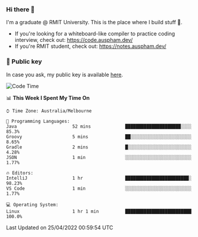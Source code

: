 ### Hi there 👋

I'm a graduate @ RMIT University. This is the place where I build stuff 👀. 

- If you're looking for a whiteboard-like compiler to practice coding interview, check out: https://code.auspham.dev/
- If you're RMIT student, check out: https://notes.auspham.dev/

### 🔑 Public key

In case you ask, my public key is available [here](https://public.auspham.dev/).

<!--START_SECTION:waka-->
![Code Time](http://img.shields.io/badge/Code%20Time-830%20hrs%2031%20mins-blue)

📊 **This Week I Spent My Time On** 

```text
⌚︎ Time Zone: Australia/Melbourne

💬 Programming Languages: 
Java                     52 mins             █████████████████████░░░░   85.3% 
Groovy                   5 mins              ██░░░░░░░░░░░░░░░░░░░░░░░   8.65% 
Gradle                   2 mins              █░░░░░░░░░░░░░░░░░░░░░░░░   4.28% 
JSON                     1 min               ░░░░░░░░░░░░░░░░░░░░░░░░░   1.77%

🔥 Editors: 
IntelliJ                 1 hr                ████████████████████████░   98.23% 
VS Code                  1 min               ░░░░░░░░░░░░░░░░░░░░░░░░░   1.77%

💻 Operating System: 
Linux                    1 hr 1 min          █████████████████████████   100.0%

```


 Last Updated on 25/04/2022 00:59:54 UTC
<!--END_SECTION:waka-->

<!--
**rockmanvnx6/rockmanvnx6** is a ✨ _special_ ✨ repository because its `README.md` (this file) appears on your GitHub profile.

Here are some ideas to get you started:

- 🔭 I’m currently working on ...
- 🌱 I’m currently learning ...
- 👯 I’m looking to collaborate on ...
- 🤔 I’m looking for help with ...
- 💬 Ask me about ...
- 📫 How to reach me: ...
- 😄 Pronouns: ...
- ⚡ Fun fact: ...
-->
